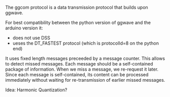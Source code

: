 The ggcom protocol is a data transmission protocol that builds upon ggwave.

For best compatibility between the python version of ggwave and the arduino version it:
- does not use DSS
- ueses the DT_FASTEST protocol (which is protocolId=8 on the python end)

It uses fixed length messages preceeded by a message counter.
This allows to detect missed messages.
Each message should be a self-contained package of information.
When we miss a message, we re-request it later.
Since each message is self-contained, its content can be processed immediately without waiting for re-transmission of earlier missed messages.

Idea: Harmonic Quantization?
